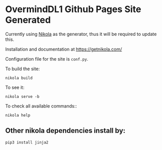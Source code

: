 # OvermindDL1 Github Pages Site Generated

Currently using [Nikola](https://getnikola.com/) as the generator, thus it will be required to update this.

Installation and documentation at https://getnikola.com/

Configuration file for the site is ``conf.py``.

To build the site:
```
nikola build
```

To see it:
```
nikola serve -b
```

To check all available commands::
```
nikola help
```

## Other nikola dependencies install by:
```bash
pip3 install jinja2
```
